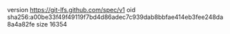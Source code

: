 version https://git-lfs.github.com/spec/v1
oid sha256:a00be33f49f49119f7bd4d86adec7c939dab8bbfae414eb3fee248da8a4a82fe
size 16354
